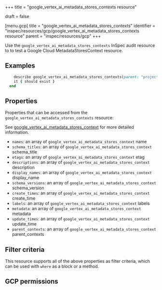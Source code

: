 +++
title = "google_vertex_ai_metadata_stores_contexts resource"

draft = false


[menu.gcp]
title = "google_vertex_ai_metadata_stores_contexts"
identifier = "inspec/resources/gcp/google_vertex_ai_metadata_stores_contexts resource"
parent = "inspec/resources/gcp"
+++

Use the `google_vertex_ai_metadata_stores_contexts` InSpec audit resource to to test a Google Cloud MetadataStoresContext resource.

## Examples

```ruby
    describe google_vertex_ai_metadata_stores_contexts(parent: "projects/#{gcp_project_id}/locations/#{metadata_stores_context['region']}/metadataStores/#{metadata_stores_context['metadataStore']}", region: ' value_region') do
    it { should exist }
  end
```

## Properties

Properties that can be accessed from the `google_vertex_ai_metadata_stores_contexts` resource:

See [google_vertex_ai_metadata_stores_context](google_vertex_ai_metadata_stores_context) for more detailed information.

  * `names`: an array of `google_vertex_ai_metadata_stores_context` name
  * `schema_titles`: an array of `google_vertex_ai_metadata_stores_context` schema_title
  * `etags`: an array of `google_vertex_ai_metadata_stores_context` etag
  * `descriptions`: an array of `google_vertex_ai_metadata_stores_context` description
  * `display_names`: an array of `google_vertex_ai_metadata_stores_context` display_name
  * `schema_versions`: an array of `google_vertex_ai_metadata_stores_context` schema_version
  * `create_times`: an array of `google_vertex_ai_metadata_stores_context` create_time
  * `labels`: an array of `google_vertex_ai_metadata_stores_context` labels
  * `metadata`: an array of `google_vertex_ai_metadata_stores_context` metadata
  * `update_times`: an array of `google_vertex_ai_metadata_stores_context` update_time
  * `parent_contexts`: an array of `google_vertex_ai_metadata_stores_context` parent_contexts

## Filter criteria

This resource supports all of the above properties as filter criteria, which can be used
with `where` as a block or a method.

## GCP permissions
